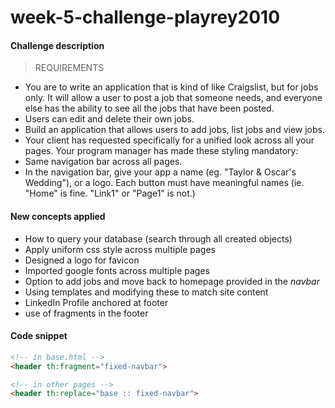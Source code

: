 # week-5-challenge-playrey2010

#### Challenge description

> REQUIREMENTS
- You are to write an application that is kind of like Craigslist, but for jobs only. It will allow a user to post a job that someone needs, and everyone else has the ability to see all the jobs that have been posted.
- Users can edit and delete their own jobs.
- Build an application that allows users to add jobs, list jobs and view jobs.
- Your client has requested specifically for a unified look across all your pages. Your program manager has made these styling mandatory:
- Same navigation bar across all pages. 
- In the navigation bar, give your app a name (eg. "Taylor & Oscar's Wedding"), or a logo. Each button must have meaningful names (ie. "Home" is fine. "Link1" or "Page1" is not.)

#### New concepts applied

- How to query your database (search through all created objects)
- Apply uniform css style across multiple pages
- Designed a logo for favicon
- Imported google fonts across multiple pages
- Option to add jobs and move back to homepage provided in the *navbar*
- Using templates and modifying these to match site content
- LinkedIn Profile anchored at footer 
- use of fragments in the footer



#### Code snippet
```html
<!-- in base.html -->
<header th:fragment="fixed-navbar">

<!-- in other pages -->
<header th:replace="base :: fixed-navbar">
```
